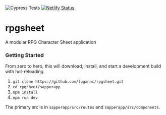![Cypress Tests](https://github.com/logannc/rpgsheet/workflows/Cypress%20Tests/badge.svg)
[![Netlify Status](https://api.netlify.com/api/v1/badges/879bf1c6-cc87-40f7-b2d4-170226665def/deploy-status)](https://app.netlify.com/sites/rpgsheet/deploys)
# rpgsheet
A modular RPG Character Sheet application

### Getting Started

From zero to hero, this will download, install, and start a development build with hot-reloading.

1. `git clone https://github.com/logannc/rpgsheet.git`
2. `cd rpgsheet/sapperapp`
3. `npm install`
4. `npm run dev`

The primary src is in `sapperapp/src/routes` and `sapperapp/src/components`.
